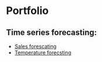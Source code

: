 # Portfolio

## Time series forecasting:
- [Sales forescating](https://github.com/El-SebasV/Portfolio/tree/main/Sales%20Forecasting)
- [Temperature forecsting](https://github.com/El-SebasV/Portfolio/tree/main/Temperature%20Forecasting)

